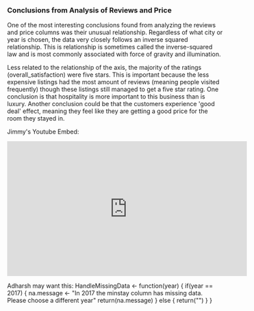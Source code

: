 ### Conclusions from Analysis of Reviews and Price

One of the most interesting conclusions found from analyzing the reviews and price columns was their unusual relationship.
Regardless of what city or year is chosen, the data very closely follows an inverse squared relationship. This is relationship
is sometimes called the inverse-squared law and is most commonly associated with force of gravity and illumination.

Less related to the relationship of the axis, the majority of the ratings (overall_satisfaction)
were five stars. This is important because the less expensive listings had the most amount of reviews (meaning people visited frequently)
though these listings still managed to get a five star rating. One conclusion is that hospitality is more important to this business
than is luxury. Another conclusion could be that the customers experience 'good deal' effect, meaning they feel like they are getting
a good price for the room they stayed in.

Jimmy's Youtube Embed:
<iframe width="560" height="315" src="https://www.youtube.com/embed/XWUeChVZqgw" frameborder="0" allowfullscreen></iframe>

Adharsh may want this:
HandleMissingData <- function(year) {
  if(year == 2017) {
    na.message <- "In 2017 the minstay column has missing data. Please choose a different year"
    return(na.message)
  } else {
    return("")
  }
}
